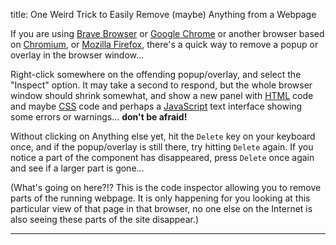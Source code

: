 title: One Weird Trick to Easily Remove (maybe) Anything from a Webpage

If you are using [Brave Browser] or [Google Chrome] or another browser based on [Chromium], or [Mozilla Firefox], there's a quick way to remove a popup or overlay in the browser window...

Right-click somewhere on the offending popup/overlay, and select the "Inspect" option. It may take a second to respond, but the whole browser window should shrink somewhat, and show a new panel with [HTML] code and maybe [CSS] code and perhaps a [JavaScript] text interface showing some errors or warnings... **don't be afraid!**

Without clicking on Anything else yet, hit the `Delete` key on your keyboard once, and if the popup/overlay is still there, try hitting `Delete` again. If you notice a part of the component has disappeared, press `Delete` once again and see if a larger part is gone...

(What's going on here?!? This is the code inspector allowing you to remove parts of the running webpage. It is only happening for you looking at this particular view of that page in that browser, no one else on the Internet is also seeing these parts of the site disappear.)

-------

[Brave Browser]: https://brave.com
[Google Chrome]: https://www.google.com/chrome/
[Chromium]: https://www.chromium.org/Home/
[Mozilla Firefox]: https://www.mozilla.org/en-US/firefox/browsers/
[HTML]: https://en.wikipedia.org/wiki/HTML
[CSS]: https://en.wikipedia.org/wiki/CSS
[JavaScript]: https://en.wikipedia.org/wiki/JavaScript
